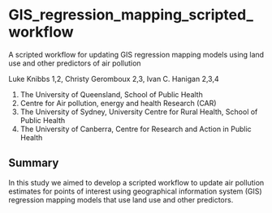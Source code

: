 # GIS_regression_mapping_scripted_workflow
A scripted workflow for updating GIS regression mapping models using land use and other predictors of air pollution

Luke Knibbs 1,2, Christy Geromboux 2,3, Ivan C. Hanigan 2,3,4

1. The University of Queensland, School of Public Health  
2. Centre for Air pollution, energy and health Research (CAR)
3. The University of Sydney, University Centre for Rural Health, School of Public Health
4. The University of Canberra, Centre for Research and Action in Public Health

## Summary

In this study we aimed to develop a scripted workflow to update air pollution estimates for points of interest using geographical information system (GIS) regression mapping models that use land use and other predictors. 